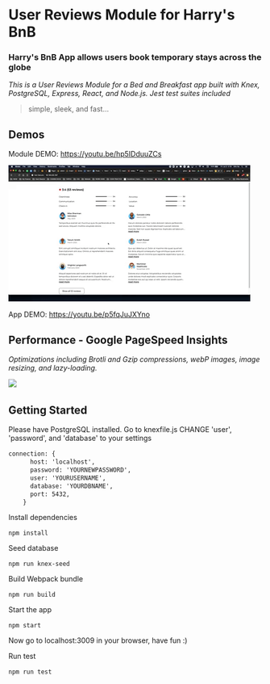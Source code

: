 # User Reviews Module for Harry's BnB 
### Harry's BnB App allows users book temporary stays across the globe
*This is a User Reviews Module for a Bed and Breakfast app built with Knex, PostgreSQL, Express, React, and Node.js. Jest test suites included*

> simple, sleek, and fast...

## Demos 

Module DEMO: https://youtu.be/hp5IDduuZCs

![](HARRYBNB_REVIEWS_DEMO.gif)

App DEMO: https://youtu.be/p5fqJuJXYno


## Performance - Google PageSpeed Insights
*Optimizations including Brotli and Gzip compressions, webP images, image resizing, and lazy-loading.*


![](https://i.imgur.com/QaQ4tsp.png)


## Getting Started 
Please have PostgreSQL installed. Go to knexfile.js
CHANGE 'user', 'password', and 'database' to your settings
```
connection: {
      host: 'localhost',
      password: 'YOURNEWPASSWORD',
      user: 'YOURUSERNAME',
      database: 'YOURDBNAME',
      port: 5432,
    }
```


Install dependencies
```
npm install
```

Seed database
```
npm run knex-seed
```

Build Webpack bundle

```
npm run build
```

Start the app
```
npm start
```

Now go to localhost:3009 in your browser, have fun :)


Run test
```
npm run test
```


